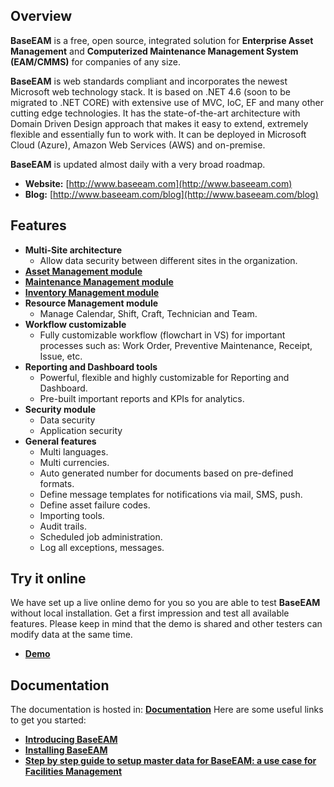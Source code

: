 ## Overview

**BaseEAM** is a free, open source, integrated solution for **Enterprise Asset Management** and **Computerized Maintenance Management System (EAM/CMMS)** for companies of any size. 

**BaseEAM** is web standards compliant and incorporates the newest Microsoft web technology stack. It is based on .NET 4.6 (soon to be migrated to .NET CORE) with extensive use of MVC, IoC, EF and many other cutting edge technologies. It has the state-of-the-art architecture with Domain Driven Design approach that makes it easy to extend, extremely flexible and essentially fun to work with. It can be deployed in Microsoft Cloud (Azure), Amazon Web Services (AWS) and on-premise.

**BaseEAM** is updated almost daily with a very broad roadmap.

* **Website:** [http://www.baseeam.com](http://www.baseeam.com)
* **Blog:** [http://www.baseeam.com/blog](http://www.baseeam.com/blog)

## Features

* **Multi-Site architecture**
    * Allow data security between different sites in the organization.
* [**Asset Management module**](http://baseeam.com/Home/AssetManagement)
* [**Maintenance Management module**](http://baseeam.com/Home/MaintenanceManagement)
* [**Inventory Management module**](http://baseeam.com/Home/InventoryManagement)
* **Resource Management module**
    * Manage Calendar, Shift, Craft, Technician and Team.
* **Workflow customizable**
    * Fully customizable workflow (flowchart in VS) for important processes such as: Work Order, Preventive Maintenance, Receipt, Issue, etc.
* **Reporting and Dashboard tools**
    * Powerful, flexible and highly customizable for Reporting and Dashboard.
    * Pre-built important reports and KPIs for analytics.
* **Security module**
    * Data security
    * Application security
* **General features**
    * Multi languages.
    * Multi currencies.
    * Auto generated number for documents based on pre-defined formats.
    * Define message templates for notifications via mail, SMS, push.
    * Define asset failure codes.
    * Importing tools.
    * Audit trails.   
    * Scheduled job administration.
    * Log all exceptions, messages.

## Try it online

We have set up a live online demo for you so you are able to test **BaseEAM** without local installation. Get a first impression and test all available features. Please keep in mind that the demo is shared and other testers can modify data at the same time.

* [**Demo**](http://app.baseeam.com)

## Documentation

The documentation is hosted in: [**Documentation**](https://baseeam.atlassian.net/wiki/spaces/Baseeamv1/pages)
Here are some useful links to get you started:

* [**Introducing BaseEAM**](https://baseeam.atlassian.net/wiki/spaces/Baseeamv1/pages/39714817/Introducing+BaseEAM)
* [**Installing BaseEAM**](https://baseeam.atlassian.net/wiki/spaces/Baseeamv1/pages/22904902/Installing+BaseEAM)
* [**Step by step guide to setup master data for BaseEAM: a use case for Facilities Management**](https://baseeam.atlassian.net/wiki/spaces/Baseeamv1/pages/81723413/Step+by+step+guide+to+setup+master+data+for+BaseEAM+a+use+case+for+Facilities+Management)
